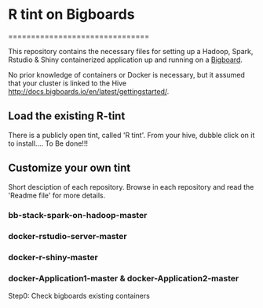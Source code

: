 # R tint on Bigboards
===============================


This repository contains the necessary files for setting up a Hadoop, Spark, Rstudio & Shiny containerized application up and running on a [Bigboard](www.bigboards.io).

No prior knowledge of containers or Docker is necessary, but it assumed that your cluster is linked to the Hive http://docs.bigboards.io/en/latest/gettingstarted/. 

## Load the existing R-tint
There is a publicly open tint, called 'R tint'. From your hive, dubble click on it to install....
To Be done!!!


## Customize your own tint

Short desciption of each repository. Browse in each repository and read the 'Readme file' for more details.

### bb-stack-spark-on-hadoop-master

### docker-rstudio-server-master

### docker-r-shiny-master

### docker-Application1-master & docker-Application2-master



Step0: Check bigboards existing containers 



